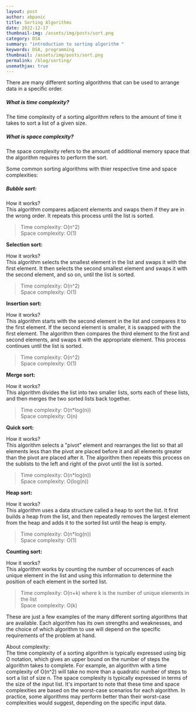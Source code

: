 ```yaml
---
layout: post
author: abpanic
title: Sorting Algorithms
date: 2022-12-17
thumbnail-img: /assets/img/posts/sort.png
category: DSA
summary: "introduction to sorting algorithm "
keywords: DSA, programming
thumbnail: /assets/img/posts/sort.png
permalink: /blog/sorting/
usemathjax: true
---
```

There are many different sorting algorithms that can be used to arrange data in a specific order.

##### What is time complexity?

The time complexity of a sorting algorithm refers to the amount of time it takes to sort a list of a given size.

##### What is space complexity?

The space complexity refers to the amount of additional memory space that the algorithm requires to perform the sort.

Some common sorting algorithms with thier respective time and space complexities:

##### Bubble sort:

How it works?\
This algorithm compares adjacent elements and swaps them if they are in the wrong order.
It repeats this process until the list is sorted.

> Time complexity: O(n^2)\
> Space complexity: O(1)

**Selection sort:**

How it works?\
This algorithm selects the smallest element in the list and swaps it with the first element.
It then selects the second smallest element and swaps it with the second element, and so on, until the list is sorted.

> Time complexity: O(n^2)\
> Space complexity: O(1)

**Insertion sort:**

How it works?\
This algorithm starts with the second element in the list and compares it to the first element.
If the second element is smaller, it is swapped with the first element. The algorithm then compares the third element to the first and second elements, and swaps it with the appropriate element. This process continues until the list is sorted.

> Time complexity: O(n^2)\
> Space complexity: O(1)

**Merge sort:**

How it works?\
This algorithm divides the list into two smaller lists, sorts each of these lists, and then merges the two sorted lists back together.

> Time complexity: O(n*log(n))\
> Space complexity: O(n)

**Quick sort:**

How it works?\
This algorithm selects a "pivot" element and rearranges the list so that all elements less than the pivot are placed before it and all elements greater than the pivot are placed after it.
The algorithm then repeats this process on the sublists to the left and right of the pivot until the list is sorted.

> Time complexity: O(n*log(n))\
> Space complexity: O(log(n))

**Heap sort:**

How it works?\
This algorithm uses a data structure called a heap to sort the list.
It first builds a heap from the list, and then repeatedly removes the largest element from the heap and adds it to the sorted list until the heap is empty.

> Time complexity: O(n*log(n))\
> Space complexity: O(1)

**Counting sort:**

How it works?\
This algorithm works by counting the number of occurrences of each unique element in the list and using this information to determine the position of each element in the sorted list.

> Time complexity: O(n+k) where k is the number of unique elements in the list\
> Space complexity: O(k)

These are just a few examples of the many different sorting algorithms that are available. Each algorithm has its own strengths and weaknesses, and the choice of which algorithm to use will depend on the specific requirements of the problem at hand.  

About complexity:\
The time complexity of a sorting algorithm is typically expressed using big O notation, which gives an upper bound on the number of steps the algorithm takes to complete. For example, an algorithm with a time complexity of O(n^2) will take no more than a quadratic number of steps to sort a list of size n. The space complexity is typically expressed in terms of the size of the input list.
It's important to note that these time and space complexities are based on the worst-case scenarios for each algorithm. In practice, some algorithms may perform better than their worst-case complexities would suggest, depending on the specific input data.